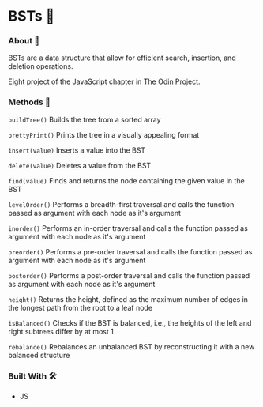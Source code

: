 # BSTs 🌳

### About 📖

BSTs are a data structure that allow for efficient search, insertion, and deletion operations.

Eight project of the JavaScript chapter in [The Odin Project](https://www.theodinproject.com).

### Methods 🔧

```buildTree()``` Builds the tree from a sorted array

`prettyPrint()` Prints the tree in a visually appealing format

`insert(value)` Inserts a value into the BST

`delete(value)` Deletes a value from the BST

`find(value)` Finds and returns the node containing the given value in the BST

`levelOrder()` Performs a breadth-first traversal and calls the function passed as argument with each node as it's argument

`inorder()` Performs an in-order traversal and calls the function passed as argument with each node as it's argument

`preorder()` Performs a pre-order traversal and calls the function passed as argument with each node as it's argument

`postorder()` Performs a post-order traversal and calls the function passed as argument with each node as it's argument

`height()` Returns the height, defined as the maximum number of edges in the longest path from the root to a leaf node

`isBalanced()` Checks if the BST is balanced, i.e., the heights of the left and right subtrees differ by at most 1

`rebalance()` Rebalances an unbalanced BST by reconstructing it with a new balanced structure

### Built With 🛠️

- JS
